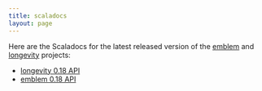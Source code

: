 ```yaml
---
title: scaladocs
layout: page
---
```


Here are the Scaladocs for the latest released version of the
[emblem](https://github.com/sullivan-/emblem/wiki) and
[longevity](http://sullivan-.github.io/longevity/) projects:

- [longevity 0.18 API](longevity-latest)
- [emblem 0.18 API](emblem-latest)

